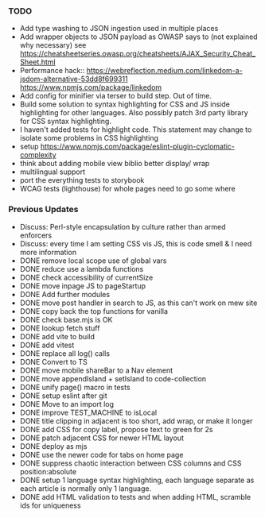 ### TODO
- Add type washing to JSON ingestion used in multiple places 
- Add wrapper objects to JSON payload as OWASP says to (not explained why necessary) see https://cheatsheetseries.owasp.org/cheatsheets/AJAX_Security_Cheat_Sheet.html
- Performance hack:: https://webreflection.medium.com/linkedom-a-jsdom-alternative-53dd8f699311 https://www.npmjs.com/package/linkedom
- Add config for minifier via terser to build step.  Out of time.
- Build some solution to syntax highlighting for CSS and JS inside highlighting for other languages.  Also possibly patch 3rd party library for CSS syntax highlighting.
- I haven't added tests for highlight code.  This statement may change to isolate some problems in CSS highlighting
- setup https://www.npmjs.com/package/eslint-plugin-cyclomatic-complexity
- think about adding mobile view biblio better display/ wrap
- multilingual support
- port the everything tests to storybook
- WCAG tests (lighthouse) for whole pages need to go some where 

### Previous Updates

- Discuss: Perl-style encapsulation by culture rather than armed enforcers
- Discuss: every time I am setting CSS vis JS, this is code smell & I need more information
- DONE remove local scope use of global vars
- DONE reduce use a lambda functions
- DONE check accessibility of currentSize
- DONE move inpage JS to pageStartup
- DONE Add further modules
- DONE move post handler in search to JS, as this can't work on mew site 
- DONE copy back the top functions for vanilla 
- DONE check base.mjs is OK
- DONE lookup fetch stuff 
- DONE add vite to build
- DONE add vitest
- DONE replace all log() calls
- DONE Convert to TS
- DONE move mobile shareBar to a Nav element
- DONE move appendIsland + setIsland to code-collection 
- DONE unify page() macro in tests
- DONE setup eslint after git
- DONE Move to an import log 
- DONE improve TEST_MACHINE to isLocal
- DONE title clipping in adjacent is too short, add wrap, or make it longer
- DONE add CSS for copy label, propose text to green for 2s
- DONE patch adjacent CSS for newer HTML layout
- DONE deploy as mjs
- DONE use the newer code for tabs on home page
- DONE suppress chaotic interaction between CSS columns and CSS position:absolute
- DONE setup 1 language syntax highlighting, each language separate as each article is normally only 1 language.
- DONE add HTML validation to tests and when adding HTML, scramble ids for uniqueness


